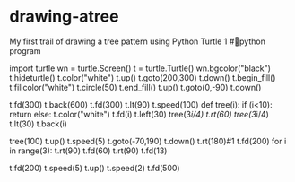 # drawing-atree
My first trail of drawing a tree pattern using Python Turtle 1
#🐍python program 

import turtle
wn = turtle.Screen()
t = turtle.Turtle()
wn.bgcolor("black")
t.hideturtle()
t.color("white")
t.up()
t.goto(200,300)
t.down()
t.begin_fill()
t.fillcolor("white")
t.circle(50)
t.end_fill()
t.up()
t.goto(0,-90)
t.down()

t.fd(300)
t.back(600)
t.fd(300)
t.lt(90)
t.speed(100)
def tree(i):
	if (i<10):
		return
	else:
		t.color("white")
		t.fd(i)
		t.left(30)
		tree(3*i/4)
		t.rt(60)
		tree(3*i/4)
		t.lt(30)
		t.back(i)
		
tree(100)
t.up()
t.speed(5)
t.goto(-70,190)
t.down()
t.rt(180)#1
t.fd(200)
for i in range(3):
	t.rt(90)
	t.fd(60)
	t.rt(90)
	t.fd(13)
	
t.fd(200)
t.speed(5)
t.up()
t.speed(2)
t.fd(500)
	
